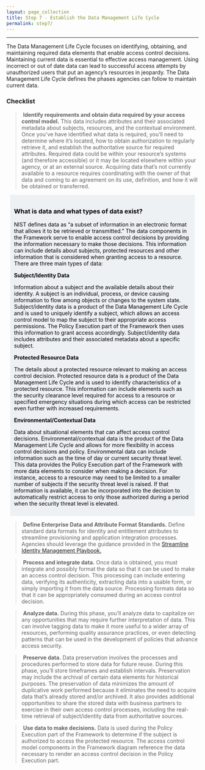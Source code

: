 ```yaml
---
layout: page_collection
title: Step 7 - Establish the Data Management Life Cycle
permalink: step7/
---
```

<script>
$(function() {
  $( "#accordion" ).accordion({
    heightStyle: "content",
    collapsible: "true",
    active: "false"
  });
});
</script>

<script src="https://use.fontawesome.com/e20c671b68.js"></script>
-----------------------------------------------------------

The Data Management Life Cycle focuses on identifying, obtaining, and maintaining required data elements that enable access control decisions. Maintaining current data is essential to effective access management. Using incorrect or out of date data can lead to successful access attempts by unauthorized users that put an agency’s resources in jeopardy. The Data Management Life Cycle defines the phases agencies can follow to maintain current data.

### Checklist

> <i class="fa fa-check-square-o"></i> &nbsp;**Identify requirements and obtain data required by your access control model.** This data includes attributes and their associated metadata about subjects, resources, and the contextual environment. Once you’ve have identified what data is required, you’ll need to determine where it’s located, how to obtain authorization to regularly retrieve it, and establish the authoritative source for required attributes. Required data could be within your resource’s systems (and therefore accessible) or it may be located elsewhere within your agency, or at an external source. Acquiring data that’s not currently available to a resource requires coordinating with the owner of that data and coming to an agreement on its use, definition, and how it will be obtained or transferred.

<div style="background-color: #edf1f3;color: black;margin: 10px;padding: 10px">

<h3><span>What is data and what types of data exist?</span></h3>
<p><span>NIST defines data as “a subset of information in an electronic format that allows it to be retrieved or transmitted.” The data components in the Framework serve to enable access control decisions by providing the information necessary to make those decisions. This information can include details about subjects, protected resources and other information that is considered when granting access to a resource.
There are three main types of data:</span></p>

<strong><span>Subject/Identity Data</span></strong><p><span>Information about a subject and the available details about their identity. A subject is an individual, process, or device causing information to flow among objects or changes to the system state. Subject/identity data is a product of the Data Management Life Cycle and is used to uniquely identify a subject, which allows an access control model to map the subject to their appropriate access permissions. The Policy Execution part of the Framework then uses this information to grant access accordingly. Subject/identity data includes attributes and their associated metadata about a specific subject.</span></p>

<strong><span>Protected Resource Data</span></strong><p><span>The details about a protected resource relevant to making an access control decision. Protected resource data is a product of the Data Management Life Cycle and is used to identify characteristics of a protected resource. This information can include elements such as the security clearance level required for access to a resource or specified emergency situations during which access can be restricted even further with increased requirements.</span></p>

<strong><span>Environmental/Contextual Data</span></strong><p><span>Data about situational elements that can affect access control decisions. Environmental/contextual data is the product of the Data Management Life Cycle and allows for more flexibility in access control decisions and policy. Environmental data can include information such as the time of day or current security threat level. This data provides the Policy Execution part of the Framework with more data elements to consider when making a decision. For instance, access to a resource may need to be limited to a smaller number of subjects if the security threat level is raised. If that information is available, it can be incorporated into the decision to automatically restrict access to only those authorized during a period when the security threat level is elevated.</span></p>

</div>

> <i class="fa fa-check-square-o"></i> &nbsp;**Define Enterprise Data and Attribute Format Standards.** Define standard data formats for identity and entitlement attributes to streamline provisioning and application integration processes. Agencies should leverage the guidance provided in the <a href="https://bnbuckler.github.io/ficam-identity/">Streamline Identity Management Playbook.</a>

> <i class="fa fa-check-square-o"></i> &nbsp;**Process and integrate data.** Once data is obtained, you must integrate and possibly format the data so that it can be used to make an access control decision. This processing can include entering data, verifying its authenticity, extracting data into a usable form, or simply importing it from the data source. Processing formats data so that it can be appropriately consumed during an access control decision.

> <i class="fa fa-check-square-o"></i> &nbsp;**Analyze data.** During this phase, you’ll analyze data to capitalize on any opportunities that may require further interpretation of data. This can involve tagging data to make it more useful to a wider array of resources, performing quality assurance practices, or even detecting patterns that can be used in the development of policies that advance access security.

> <i class="fa fa-check-square-o"></i> &nbsp;**Preserve data.** Data preservation involves the processes and procedures performed to store data for future reuse. During this phase, you’ll store timeframes and establish intervals. Preservation may include the archival of certain data elements for historical purposes. The preservation of data minimizes the amount of duplicative work performed because it eliminates the need to acquire data that’s already stored and/or archived. It also provides additional opportunities to share the stored data with business partners to exercise in their own access control processes, including the real-time retrieval of subject/identity data from authoritative sources.

> <i class="fa fa-check-square-o"></i> &nbsp;**Use data to make decisions.** Data is used during the Policy Execution part of the Framework to determine if the subject is authorized to access the protected resource. The access control model components in the Framework diagram reference the data necessary to render an access control decision in the Policy Execution part.
